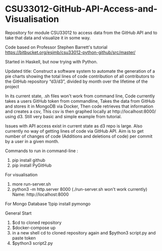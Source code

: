 # CSU33012-GitHub-API-Access-and-Visualisation
Repository for module CSU33012 to access data from the GitHub API and to take that data and visualize it in some way.

Code based on Professor Stephen Barrett's tutorial
https://bitbucket.org/esjmb/csu33012-python-github/src/master/

Started in Haskell, but now trying with Python.

Updated title: Construct a software system to automate the generation of a pie charts showing the total lines of code contribution of all contributors to the GitHub repository “d3/d3”, divided by month over the lifetime of the project

In its current state, .sh files won't work from command line,
Code currently takes a users GitHub token from commandline,
Takes the data from GitHub and stores it in MongoDB via Docker,
Then code retrieves that information and creates a csv,
This csv is then graphed locally at http://localhost:8000/ using d3.
Still very basic and simple example from tutorial. 

Issues with API access exist in current state as d3 repo is large.
Also currently no way of getting lines of code via GitHub API.
Aim is to get number of changes of code (Additions and deletions of code) per commit by a user in a given month.


Commands to run in command-line :

1) pip install github
2) pip install PyGitHub

For visualisation
1) more run-server.sh
2) python3 -m http.server 8000   (./run-server.sh won't work currently)
Name: http://localhost:8000

For Mongo Database
1)pip install pymongo

General Start
1) $cd to cloned repository
2) $docker-compose up
3) in a new shell cd to cloned repository again and $python3 script.py and paste token
4) $python3 script2.py

